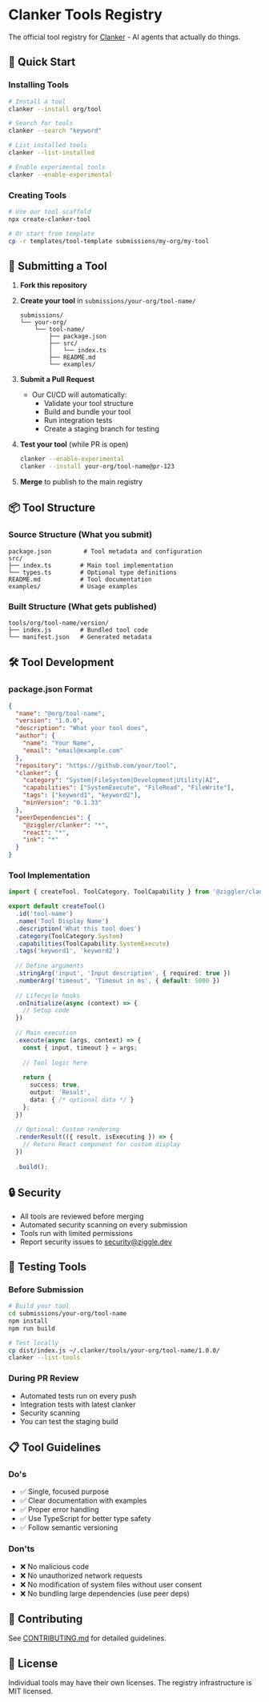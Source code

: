 # Clanker Tools Registry

The official tool registry for [Clanker](https://github.com/ziggle-dev/clanker) - AI agents that actually do things.

## 🚀 Quick Start

### Installing Tools

```bash
# Install a tool
clanker --install org/tool

# Search for tools
clanker --search "keyword"

# List installed tools
clanker --list-installed

# Enable experimental tools
clanker --enable-experimental
```

### Creating Tools

```bash
# Use our tool scaffold
npx create-clanker-tool

# Or start from template
cp -r templates/tool-template submissions/my-org/my-tool
```

## 📝 Submitting a Tool

1. **Fork this repository**

2. **Create your tool** in `submissions/your-org/tool-name/`
   ```
   submissions/
   └── your-org/
       └── tool-name/
           ├── package.json
           ├── src/
           │   └── index.ts
           ├── README.md
           └── examples/
   ```

3. **Submit a Pull Request**
   - Our CI/CD will automatically:
     - Validate your tool structure
     - Build and bundle your tool
     - Run integration tests
     - Create a staging branch for testing

4. **Test your tool** (while PR is open)
   ```bash
   clanker --enable-experimental
   clanker --install your-org/tool-name@pr-123
   ```

5. **Merge** to publish to the main registry

## 📦 Tool Structure

### Source Structure (What you submit)
```
package.json         # Tool metadata and configuration
src/
├── index.ts        # Main tool implementation
└── types.ts        # Optional type definitions
README.md           # Tool documentation
examples/           # Usage examples
```

### Built Structure (What gets published)
```
tools/org/tool-name/version/
├── index.js        # Bundled tool code
└── manifest.json   # Generated metadata
```

## 🛠️ Tool Development

### package.json Format

```json
{
  "name": "@org/tool-name",
  "version": "1.0.0",
  "description": "What your tool does",
  "author": {
    "name": "Your Name",
    "email": "email@example.com"
  },
  "repository": "https://github.com/your/tool",
  "clanker": {
    "category": "System|FileSystem|Development|Utility|AI",
    "capabilities": ["SystemExecute", "FileRead", "FileWrite"],
    "tags": ["keyword1", "keyword2"],
    "minVersion": "0.1.33"
  },
  "peerDependencies": {
    "@ziggler/clanker": "*",
    "react": "*",
    "ink": "*"
  }
}
```

### Tool Implementation

```typescript
import { createTool, ToolCategory, ToolCapability } from '@ziggler/clanker';

export default createTool()
  .id('tool-name')
  .name('Tool Display Name')
  .description('What this tool does')
  .category(ToolCategory.System)
  .capabilities(ToolCapability.SystemExecute)
  .tags('keyword1', 'keyword2')
  
  // Define arguments
  .stringArg('input', 'Input description', { required: true })
  .numberArg('timeout', 'Timeout in ms', { default: 5000 })
  
  // Lifecycle hooks
  .onInitialize(async (context) => {
    // Setup code
  })
  
  // Main execution
  .execute(async (args, context) => {
    const { input, timeout } = args;
    
    // Tool logic here
    
    return {
      success: true,
      output: 'Result',
      data: { /* optional data */ }
    };
  })
  
  // Optional: Custom rendering
  .renderResult(({ result, isExecuting }) => {
    // Return React component for custom display
  })
  
  .build();
```

## 🔒 Security

- All tools are reviewed before merging
- Automated security scanning on every submission
- Tools run with limited permissions
- Report security issues to security@ziggle.dev

## 🧪 Testing Tools

### Before Submission
```bash
# Build your tool
cd submissions/your-org/tool-name
npm install
npm run build

# Test locally
cp dist/index.js ~/.clanker/tools/your-org/tool-name/1.0.0/
clanker --list-tools
```

### During PR Review
- Automated tests run on every push
- Integration tests with latest clanker
- Security scanning
- You can test the staging build

## 📋 Tool Guidelines

### Do's
- ✅ Single, focused purpose
- ✅ Clear documentation with examples
- ✅ Proper error handling
- ✅ Use TypeScript for better type safety
- ✅ Follow semantic versioning

### Don'ts
- ❌ No malicious code
- ❌ No unauthorized network requests
- ❌ No modification of system files without user consent
- ❌ No bundling large dependencies (use peer deps)

## 🤝 Contributing

See [CONTRIBUTING.md](CONTRIBUTING.md) for detailed guidelines.

## 📜 License

Individual tools may have their own licenses. The registry infrastructure is MIT licensed.